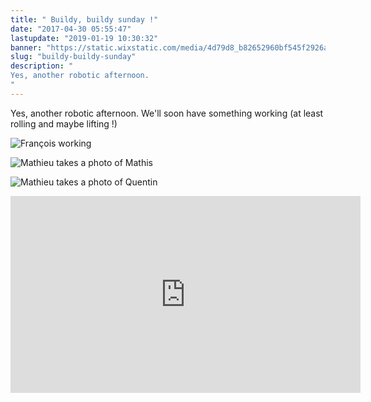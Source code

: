```yaml
---
title: " Buildy, buildy sunday !"
date: "2017-04-30 05:55:47"
lastupdate: "2019-01-19 10:30:32"
banner: "https://static.wixstatic.com/media/4d79d8_b82652960bf545f2926a9345c9f65069~mv2_d_4272_2848_s_4_2.jpg/v1/fill/w_804,h_536,al_c,q_90,usm_0.66_1.00_0.01/4d79d8_b82652960bf545f2926a9345c9f65069~mv2_d_4272_2848_s_4_2.jpg"
slug: "buildy-buildy-sunday"
description: " 
Yes, another robotic afternoon.
"
---
```

Yes, another robotic afternoon.
We'll soon have something working (at least rolling and maybe lifting !)

![François working](/proxyPhotos?code=/blog/bob-ross/5bf19943784df.jpg "François working")

![Mathieu takes a photo of Mathis](/proxyPhotos?code=/blog/bob-ross/5bf1988c4ea27.jpg "Mathieu takes a photo of Mathis")

![Mathieu takes a photo of Quentin](/proxyPhotos?code=/blog/bob-ross/5bf19914b1400.jpg "Mathieu takes a photo of Quentin")

<iframe width="560" height="315" src="https://www.youtube-nocookie.com/embed/8R3owSsPnFc" frameborder="0" allow="accelerometer; autoplay; encrypted-media; gyroscope; picture-in-picture" allowfullscreen></iframe>
    